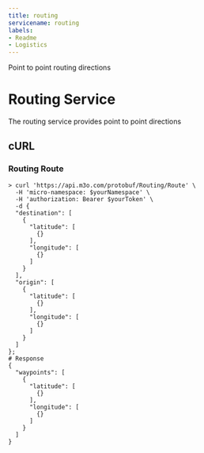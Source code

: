 ```yaml
---
title: routing
servicename: routing
labels: 
- Readme
- Logistics
---
```

Point to point routing directions

# Routing Service

The routing service provides point to point directions

## cURL


### Routing Route
<!-- We use the request body description here as endpoint descriptions are not
being lifted correctly from the proto by the openapi spec generator -->

```shell
> curl 'https://api.m3o.com/protobuf/Routing/Route' \
  -H 'micro-namespace: $yourNamespace' \
  -H 'authorization: Bearer $yourToken' \
  -d {
  "destination": [
    {
      "latitude": [
        {}
      ],
      "longitude": [
        {}
      ]
    }
  ],
  "origin": [
    {
      "latitude": [
        {}
      ],
      "longitude": [
        {}
      ]
    }
  ]
};
# Response
{
  "waypoints": [
    {
      "latitude": [
        {}
      ],
      "longitude": [
        {}
      ]
    }
  ]
}
```



